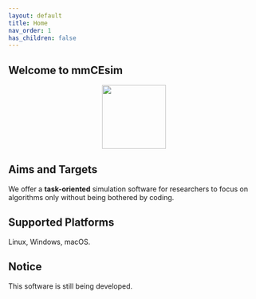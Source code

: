 ```yaml
---
layout: default
title: Home
nav_order: 1
has_children: false
---
```


## Welcome to mmCEsim

<p align="center">
  <img src="https://img.mmcesim.org/badge/mmCEsim_badge.png" height="128">
</p>

## Aims and Targets
We offer a **task-oriented** simulation software for researchers to focus on algorithms only
without being bothered by coding.

## Supported Platforms
Linux, Windows, macOS.

## Notice
This software is still being developed.
